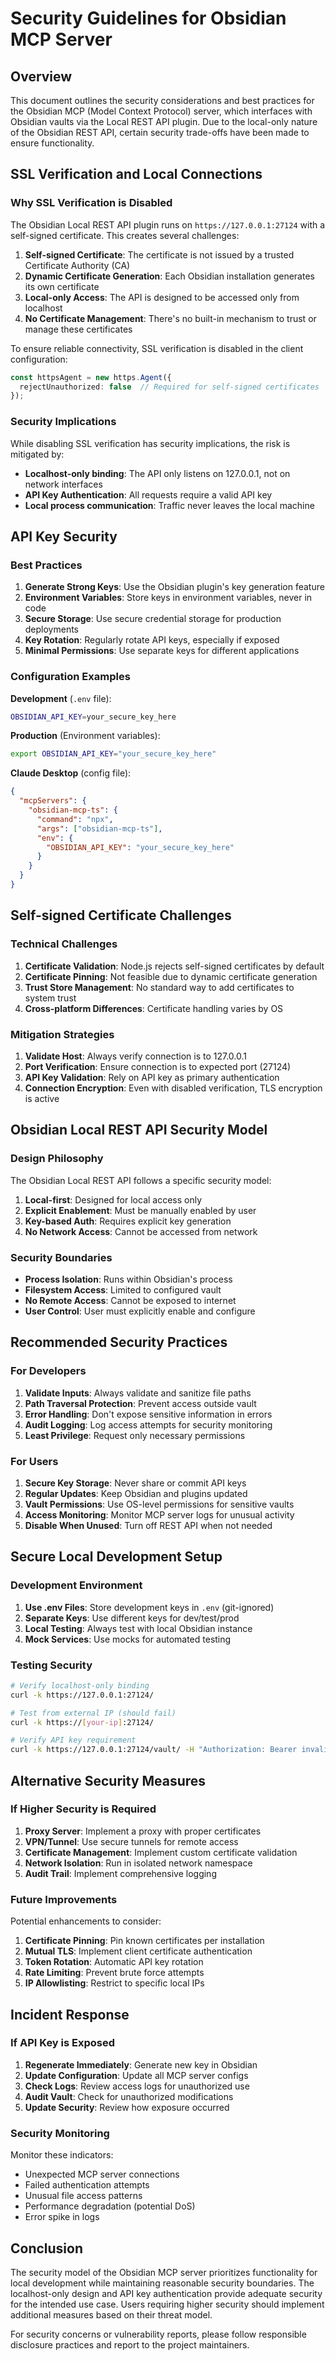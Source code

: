 # Security Guidelines for Obsidian MCP Server

## Overview

This document outlines the security considerations and best practices for the Obsidian MCP (Model Context Protocol) server, which interfaces with Obsidian vaults via the Local REST API plugin. Due to the local-only nature of the Obsidian REST API, certain security trade-offs have been made to ensure functionality.

## SSL Verification and Local Connections

### Why SSL Verification is Disabled

The Obsidian Local REST API plugin runs on `https://127.0.0.1:27124` with a self-signed certificate. This creates several challenges:

1. **Self-signed Certificate**: The certificate is not issued by a trusted Certificate Authority (CA)
2. **Dynamic Certificate Generation**: Each Obsidian installation generates its own certificate
3. **Local-only Access**: The API is designed to be accessed only from localhost
4. **No Certificate Management**: There's no built-in mechanism to trust or manage these certificates

To ensure reliable connectivity, SSL verification is disabled in the client configuration:

```typescript
const httpsAgent = new https.Agent({
  rejectUnauthorized: false  // Required for self-signed certificates
});
```

### Security Implications

While disabling SSL verification has security implications, the risk is mitigated by:

- **Localhost-only binding**: The API only listens on 127.0.0.1, not on network interfaces
- **API Key Authentication**: All requests require a valid API key
- **Local process communication**: Traffic never leaves the local machine

## API Key Security

### Best Practices

1. **Generate Strong Keys**: Use the Obsidian plugin's key generation feature
2. **Environment Variables**: Store keys in environment variables, never in code
3. **Secure Storage**: Use secure credential storage for production deployments
4. **Key Rotation**: Regularly rotate API keys, especially if exposed
5. **Minimal Permissions**: Use separate keys for different applications

### Configuration Examples

**Development** (`.env` file):
```bash
OBSIDIAN_API_KEY=your_secure_key_here
```

**Production** (Environment variables):
```bash
export OBSIDIAN_API_KEY="your_secure_key_here"
```

**Claude Desktop** (config file):
```json
{
  "mcpServers": {
    "obsidian-mcp-ts": {
      "command": "npx",
      "args": ["obsidian-mcp-ts"],
      "env": {
        "OBSIDIAN_API_KEY": "your_secure_key_here"
      }
    }
  }
}
```

## Self-signed Certificate Challenges

### Technical Challenges

1. **Certificate Validation**: Node.js rejects self-signed certificates by default
2. **Certificate Pinning**: Not feasible due to dynamic certificate generation
3. **Trust Store Management**: No standard way to add certificates to system trust
4. **Cross-platform Differences**: Certificate handling varies by OS

### Mitigation Strategies

1. **Validate Host**: Always verify connection is to 127.0.0.1
2. **Port Verification**: Ensure connection is to expected port (27124)
3. **API Key Validation**: Rely on API key as primary authentication
4. **Connection Encryption**: Even with disabled verification, TLS encryption is active

## Obsidian Local REST API Security Model

### Design Philosophy

The Obsidian Local REST API follows a specific security model:

1. **Local-first**: Designed for local access only
2. **Explicit Enablement**: Must be manually enabled by user
3. **Key-based Auth**: Requires explicit key generation
4. **No Network Access**: Cannot be accessed from network

### Security Boundaries

- **Process Isolation**: Runs within Obsidian's process
- **Filesystem Access**: Limited to configured vault
- **No Remote Access**: Cannot be exposed to internet
- **User Control**: User must explicitly enable and configure

## Recommended Security Practices

### For Developers

1. **Validate Inputs**: Always validate and sanitize file paths
2. **Path Traversal Protection**: Prevent access outside vault
3. **Error Handling**: Don't expose sensitive information in errors
4. **Audit Logging**: Log access attempts for security monitoring
5. **Least Privilege**: Request only necessary permissions

### For Users

1. **Secure Key Storage**: Never share or commit API keys
2. **Regular Updates**: Keep Obsidian and plugins updated
3. **Vault Permissions**: Use OS-level permissions for sensitive vaults
4. **Access Monitoring**: Monitor MCP server logs for unusual activity
5. **Disable When Unused**: Turn off REST API when not needed

## Secure Local Development Setup

### Development Environment

1. **Use .env Files**: Store development keys in `.env` (git-ignored)
2. **Separate Keys**: Use different keys for dev/test/prod
3. **Local Testing**: Always test with local Obsidian instance
4. **Mock Services**: Use mocks for automated testing

### Testing Security

```bash
# Verify localhost-only binding
curl -k https://127.0.0.1:27124/

# Test from external IP (should fail)
curl -k https://[your-ip]:27124/

# Verify API key requirement
curl -k https://127.0.0.1:27124/vault/ -H "Authorization: Bearer invalid_key"
```

## Alternative Security Measures

### If Higher Security is Required

1. **Proxy Server**: Implement a proxy with proper certificates
2. **VPN/Tunnel**: Use secure tunnels for remote access
3. **Certificate Management**: Implement custom certificate validation
4. **Network Isolation**: Run in isolated network namespace
5. **Audit Trail**: Implement comprehensive logging

### Future Improvements

Potential enhancements to consider:

1. **Certificate Pinning**: Pin known certificates per installation
2. **Mutual TLS**: Implement client certificate authentication
3. **Token Rotation**: Automatic API key rotation
4. **Rate Limiting**: Prevent brute force attempts
5. **IP Allowlisting**: Restrict to specific local IPs

## Incident Response

### If API Key is Exposed

1. **Regenerate Immediately**: Generate new key in Obsidian
2. **Update Configuration**: Update all MCP server configs
3. **Check Logs**: Review access logs for unauthorized use
4. **Audit Vault**: Check for unauthorized modifications
5. **Update Security**: Review how exposure occurred

### Security Monitoring

Monitor these indicators:

- Unexpected MCP server connections
- Failed authentication attempts
- Unusual file access patterns
- Performance degradation (potential DoS)
- Error spike in logs

## Conclusion

The security model of the Obsidian MCP server prioritizes functionality for local development while maintaining reasonable security boundaries. The localhost-only design and API key authentication provide adequate security for the intended use case. Users requiring higher security should implement additional measures based on their threat model.

For security concerns or vulnerability reports, please follow responsible disclosure practices and report to the project maintainers.